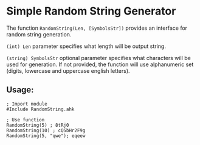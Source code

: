 # Simple Random String Generator

The function ```RandomString(Len, [SymbolsStr])``` provides an interface for random string generation.

```(int) Len``` parameter specifies what length will be output string.

```(string) SymbolsStr``` optional parameter specifies what characters will be used for generation. If not provided, the function will use alphanumeric set (digits, lowercase and uppercase english letters).

## Usage:

```ahk
; Import module
#Include RandomString.ahk

; Use function
RandomString(5) ; 8tRj0
RandomString(10) ; cQ5bHr2F9g
RandomString(5, "qwe"); eqeew
```